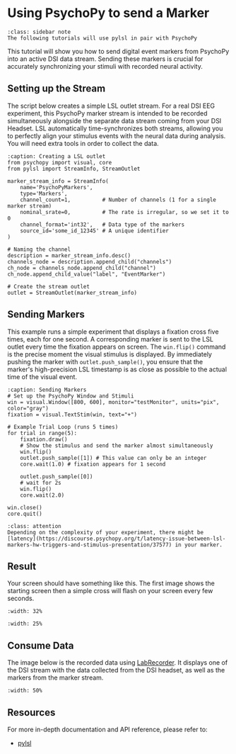 # Using PsychoPy to send a Marker

```{admonition} LSL
:class: sidebar note
The following tutorials will use pylsl in pair with PsychoPy
```

This tutorial will show you how to send digital event markers from PsychoPy into an active DSI data stream. Sending these markers is crucial for accurately synchronizing your stimuli with recorded neural activity.

## Setting up the Stream

The script below creates a simple LSL outlet stream. For a real DSI EEG experiment, this PsychoPy marker stream is intended to be recorded simultaneously alongside the separate data stream coming from your DSI Headset. LSL automatically time-synchronizes both streams, allowing you to perfectly align your stimulus events with the neural data during analysis. You will need extra tools in order to collect the data.

```{code-block} python
:caption: Creating a LSL outlet
from psychopy import visual, core
from pylsl import StreamInfo, StreamOutlet

marker_stream_info = StreamInfo(
    name='PsychoPyMarkers',
    type='Markers',
    channel_count=1,          # Number of channels (1 for a single marker stream)
    nominal_srate=0,          # The rate is irregular, so we set it to 0
    channel_format='int32',   # Data type of the markers
    source_id='some_id_12345' # A unique identifier
)

# Naming the channel
description = marker_stream_info.desc()
channels_node = description.append_child("channels")
ch_node = channels_node.append_child("channel")
ch_node.append_child_value("label", "EventMarker")

# Create the stream outlet
outlet = StreamOutlet(marker_stream_info)
```

## Sending Markers

This example runs a simple experiment that displays a fixation cross five times, each for one second. A corresponding marker is sent to the LSL outlet every time the fixation appears on screen. The ```win.flip()``` command is the precise moment the visual stimulus is displayed. By immediately pushing the marker with ```outlet.push_sample()```, you ensure that the marker's high-precision LSL timestamp is as close as possible to the actual time of the visual event.

```{code-block} python
:caption: Sending Markers
# Set up the PsychoPy Window and Stimuli
win = visual.Window([800, 600], monitor="testMonitor", units="pix", color="gray")
fixation = visual.TextStim(win, text="+")

# Example Trial Loop (runs 5 times) 
for trial in range(5):
    fixation.draw()
    # Show the stimulus and send the marker almost simultaneously
    win.flip()
    outlet.push_sample([1]) # This value can only be an integer
    core.wait(1.0) # fixation appears for 1 second

    outlet.push_sample([0]) 
    # wait for 2s
    win.flip()
    core.wait(2.0) 

win.close()
core.quit()
```

```{admonition} Latency
:class: attention
Depending on the complexity of your experiment, there might be [latency](https://discourse.psychopy.org/t/latency-issue-between-lsl-markers-hw-triggers-and-stimulus-presentation/37577) in your marker. 
```

## Result

Your screen should have something like this. The first image shows the starting screen then a simple cross will flash on your screen every few seconds.

```{image} ../../_static/psychopy-load.png
:width: 32%
```

```{image} ../../_static/psychopy-cross.png
:width: 25%
```

## Consume Data

The image below is the recorded data using [LabRecorder](https://github.com/labstreaminglayer/App-LabRecorder). It displays one of the DSI stream with the data collected from the DSI headset, as well as the markers from the marker stream.

```{image} ../../_static/psychopy-consume.png
:width: 50%
```

## Resources

For more in-depth documentation and API reference, please refer to:

* [pylsl](https://github.com/labstreaminglayer/pylsl)
